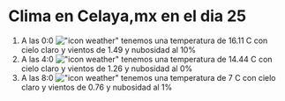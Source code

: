 # Clima en Celaya,mx en el dia 25

1. A las 0:0 !["icon weather"](http://openweathermap.org/img/w/01n.png) tenemos una temperatura de 16.11 C con cielo claro y  vientos de 1.49 y nubosidad al 10%
1. A las 4:0 !["icon weather"](http://openweathermap.org/img/w/01n.png) tenemos una temperatura de 14.44 C con cielo claro y  vientos de 1.26 y nubosidad al 0%
1. A las 8:0 !["icon weather"](http://openweathermap.org/img/w/01d.png) tenemos una temperatura de 7 C con cielo claro y  vientos de 0.76 y nubosidad al 1%

